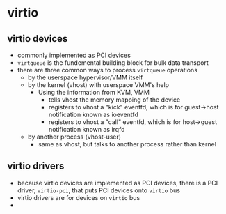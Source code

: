# virtio

## virtio devices

 - commonly implemented as PCI devices 
 - `virtqueue` is the fundemental building block for bulk data transport
 - there are three common ways to process `virtqueue` operations
   - by the userspace hypervisor/VMM itself
   - by the kernel (vhost) with userspace VMM's help
     - Using the information from KVM, VMM
       - tells vhost the memory mapping of the device
       - registers to vhost a "kick" eventfd, which is for guest->host
       	 notification known as ioeventfd 
       - registers to vhost a "call" eventfd, which is for host->guest
       	 notification known as irqfd
   - by another process (vhost-user)
     - same as vhost, but talks to another process rather than kernel

## virtio drivers

 - because virtio devices are implemented as PCI devices, there is a PCI
   driver, `virtio-pci`, that puts PCI devices onto `virtio` bus
 - virtio drivers are for devices on `virtio` bus
 - 
